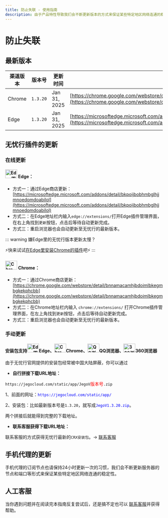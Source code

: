 ```yaml
---
title: 防止失联 - 使用指南
description: 由于产品特性导致我们会不断更新版本的方式来保证某些特定地区网络连通的稳定性，请记得关注我们的最新版本发布情况，防止失联。
---
```


# 防止失联

## 最新版本

| 渠道版本 | 版本号 | 更新时间 | 下载链接 |
| --- | --- | --- | --- |
| Chrome | `1.3.20` | Jan 31, 2025 | [https://chrome.google.com/webstore/detail/bnnamacamhjbdoimlbkegmbgkekphcbb](https://chrome.google.com/webstore/detail/bnnamacamhjbdoimlbkegmbgkekphcbb) |
| Edge | `1.3.20` | Jan 31, 2025 | [https://microsoftedge.microsoft.com/addons/detail/bkpoijbobhmbglhjjmnoedomdoabilol](https://microsoftedge.microsoft.com/addons/detail/bkpoijbobhmbglhjjmnoedomdoabilol) |

## 无忧行插件的更新

### 在线更新

#### <img src="https://1663121531-files.gitbook.io/~/files/v0/b/gitbook-x-prod.appspot.com/o/spaces%2FtaiByLw8cj0IZKJTlaiM%2Fuploads%2F5JRmsC6cdLC8T1CMokaN%2Fmsedge.png?alt=media&token=bfbfd6f0-d38c-4ed2-b871-24b5789a5d73" width="38" height="28" alt="Edge图标"> Edge：

* 方式一：通过Edge商店更新：[https://microsoftedge.microsoft.com/addons/detail/bkpoijbobhmbglhjjmnoedomdoabilol](https://microsoftedge.microsoft.com/addons/detail/bkpoijbobhmbglhjjmnoedomdoabilol)
* 方式二：在Edge地址栏内输入`edge://extensions/`打开Edge插件管理界面，在右上角找到`更新`按钮，点击后等待自动更新完成。
* 方式三：重启浏览器也会自动更新至无忧行的最新版本。

::: warning 嫌Edge里的无忧行版本更新太慢？

⚡快来试试[在Edge里安装Chrome的插件](/guide/installation#edge也可以从chrome-web-store安装无忧行)吧⚡
:::

#### <img src="https://1663121531-files.gitbook.io/~/files/v0/b/gitbook-x-prod.appspot.com/o/spaces%2FtaiByLw8cj0IZKJTlaiM%2Fuploads%2Fomxd1Mr1qsuzHUduonWU%2Fchrome.png?alt=media&token=df4af324-c298-482e-84ff-cdb8f009524f" width="38" height="28" alt="Chrome图标"> Chrome：

* 方式一：通过Chrome商店更新：[https://chrome.google.com/webstore/detail/bnnamacamhjbdoimlbkegmbgkekphcbb](https://chrome.google.com/webstore/detail/bnnamacamhjbdoimlbkegmbgkekphcbb)
* 方式二：在Chrome地址栏内输入 `chrome://extensions/` 打开Chrome插件管理界面，在左上角找到`更新`按钮，点击后等待自动更新完成。
* 方式三：重启浏览器也会自动更新至无忧行的最新版本。

### 手动更新

#### 安装包支持<img src="https://1663121531-files.gitbook.io/~/files/v0/b/gitbook-x-prod.appspot.com/o/spaces%2FtaiByLw8cj0IZKJTlaiM%2Fuploads%2F5C1uC1qTbxO3LKHO4oql%2Fmsedge.png?alt=media&token=d9a9ad2c-f8d0-411a-8adc-b83f150aa059" width="38" height="28" alt="Edge图标">Edge、<img src="https://1663121531-files.gitbook.io/~/files/v0/b/gitbook-x-prod.appspot.com/o/spaces%2FtaiByLw8cj0IZKJTlaiM%2Fuploads%2FczhA5KDPiurdPyCanu1Z%2Fchrome.png?alt=media&token=3cc6c903-93f2-45e0-82c3-3fe96756856a" width="38" height="28" alt="Chrome图标">Chrome、<img src="https://1663121531-files.gitbook.io/~/files/v0/b/gitbook-x-prod.appspot.com/o/spaces%2FtaiByLw8cj0IZKJTlaiM%2Fuploads%2FbhAczGOlghKJxh3Y4N7u%2FQQBrowser.png?alt=media&token=02a355e0-2275-4d23-bb0c-f9fc41679c88" width="38" height="28" alt="QQ浏览器图标">QQ浏览器、<img src="https://1663121531-files.gitbook.io/~/files/v0/b/gitbook-x-prod.appspot.com/o/spaces%2FtaiByLw8cj0IZKJTlaiM%2Fuploads%2FYHwAipQtF3QwJ7z85hyz%2F360se.png?alt=media&token=10f2d796-148a-4944-b70c-431f1fed6d22" width="38" height="28" alt="360浏览器图标">360浏览器

由于无忧行官网提供的安装包经常被中国大陆屏蔽，你可以通过

* **自行拼接下载URL地址：**

`https://jegocloud.com/static/app/JegoV`<span style="color:red;">版本号</span>`.zip`

1、前面的网址：<span style="color:blue;">`https://jegocloud.com/static/app/`</span>

2、安装包：比如最新版本号是`1.3.20`，就写成<span style="color:blue;">`JegoV1.3.20.zip`</span>。

两个拼接后就能得到完整的下载地址。

* **联系客服获得下载URL地址：**

 联系客服的方式获得无忧行最新的`CRX安装包`。-> [联系客服](/guide/support)

## 手机代理的更新

手机代理的订阅节点也请保持24小时更新一次的习惯，我们会不断更新服务器的节点和端口等形式来保证某些特定地区网络连通的稳定性。

## 人工客服

当你遇到问题并在阅读完本指南反复尝试后，还是搞不定也可以 [联系客服](/guide/support)并获得帮助。

